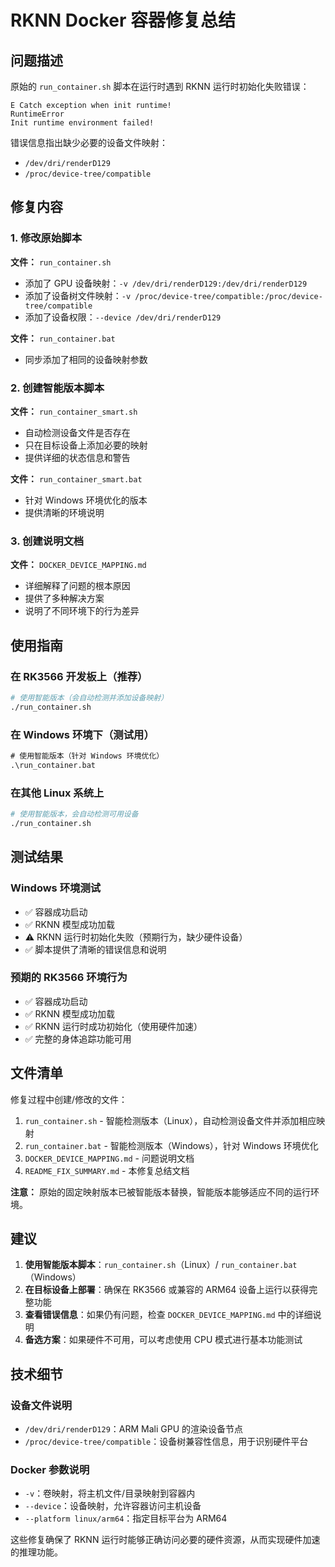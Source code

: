 # RKNN Docker 容器修复总结

## 问题描述

原始的 `run_container.sh` 脚本在运行时遇到 RKNN 运行时初始化失败错误：

```
E Catch exception when init runtime!
RuntimeError
Init runtime environment failed!
```

错误信息指出缺少必要的设备文件映射：
- `/dev/dri/renderD129`
- `/proc/device-tree/compatible`

## 修复内容

### 1. 修改原始脚本

**文件：** `run_container.sh`
- 添加了 GPU 设备映射：`-v /dev/dri/renderD129:/dev/dri/renderD129`
- 添加了设备树文件映射：`-v /proc/device-tree/compatible:/proc/device-tree/compatible`
- 添加了设备权限：`--device /dev/dri/renderD129`

**文件：** `run_container.bat`
- 同步添加了相同的设备映射参数

### 2. 创建智能版本脚本

**文件：** `run_container_smart.sh`
- 自动检测设备文件是否存在
- 只在目标设备上添加必要的映射
- 提供详细的状态信息和警告

**文件：** `run_container_smart.bat`
- 针对 Windows 环境优化的版本
- 提供清晰的环境说明

### 3. 创建说明文档

**文件：** `DOCKER_DEVICE_MAPPING.md`
- 详细解释了问题的根本原因
- 提供了多种解决方案
- 说明了不同环境下的行为差异

## 使用指南

### 在 RK3566 开发板上（推荐）

```bash
# 使用智能版本（会自动检测并添加设备映射）
./run_container.sh
```

### 在 Windows 环境下（测试用）

```cmd
# 使用智能版本（针对 Windows 环境优化）
.\run_container.bat
```

### 在其他 Linux 系统上

```bash
# 使用智能版本，会自动检测可用设备
./run_container.sh
```

## 测试结果

### Windows 环境测试
- ✅ 容器成功启动
- ✅ RKNN 模型成功加载
- ⚠️ RKNN 运行时初始化失败（预期行为，缺少硬件设备）
- ✅ 脚本提供了清晰的错误信息和说明

### 预期的 RK3566 环境行为
- ✅ 容器成功启动
- ✅ RKNN 模型成功加载
- ✅ RKNN 运行时成功初始化（使用硬件加速）
- ✅ 完整的身体追踪功能可用

## 文件清单

修复过程中创建/修改的文件：

1. `run_container.sh` - 智能检测版本（Linux），自动检测设备文件并添加相应映射
2. `run_container.bat` - 智能检测版本（Windows），针对 Windows 环境优化
3. `DOCKER_DEVICE_MAPPING.md` - 问题说明文档
4. `README_FIX_SUMMARY.md` - 本修复总结文档

**注意：** 原始的固定映射版本已被智能版本替换，智能版本能够适应不同的运行环境。

## 建议

1. **使用智能版本脚本**：`run_container.sh`（Linux）/ `run_container.bat`（Windows）
2. **在目标设备上部署**：确保在 RK3566 或兼容的 ARM64 设备上运行以获得完整功能
3. **查看错误信息**：如果仍有问题，检查 `DOCKER_DEVICE_MAPPING.md` 中的详细说明
4. **备选方案**：如果硬件不可用，可以考虑使用 CPU 模式进行基本功能测试

## 技术细节

### 设备文件说明

- `/dev/dri/renderD129`：ARM Mali GPU 的渲染设备节点
- `/proc/device-tree/compatible`：设备树兼容性信息，用于识别硬件平台

### Docker 参数说明

- `-v`：卷映射，将主机文件/目录映射到容器内
- `--device`：设备映射，允许容器访问主机设备
- `--platform linux/arm64`：指定目标平台为 ARM64

这些修复确保了 RKNN 运行时能够正确访问必要的硬件资源，从而实现硬件加速的推理功能。
